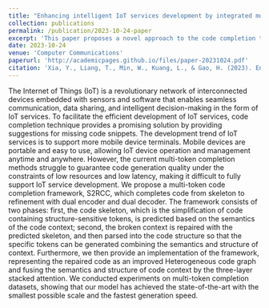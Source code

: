 ```yaml
---
title: "Enhancing intelligent IoT services development by integrated multi-token code completion"
collection: publications
permalink: /publication/2023-10-24-paper
excerpt: 'This paper proposes a novel approach to the code completion task by generating code skeletons and leveraging attention mechanisms.'
date: 2023-10-24
venue: 'Computer Communications'
paperurl: 'http://academicpages.github.io/files/paper-20231024.pdf'
citation: 'Xia, Y., Liang, T., Min, W., Kuang, L., & Gao, H. (2023). Enhancing intelligent IoT services development by integrated multi-token code completion. <i>Computer Communications, 212</i>, 313-323.'
---
```


The Internet of Things (IoT) is a revolutionary network of interconnected devices embedded with sensors and software that enables seamless communication, data sharing, and intelligent decision-making in the form of IoT services. To facilitate the efficient development of IoT services, code completion technique provides a promising solution by providing suggestions for missing code snippets. The development trend of IoT services is to support more mobile device terminals. Mobile devices are portable and easy to use, allowing IoT device operation and management anytime and anywhere. However, the current multi-token completion methods struggle to guarantee code generation quality under the constraints of low resources and low latency, making it difficult to fully support IoT service development. We propose a multi-token code completion framework, S2RCC, which completes code from skeleton to refinement with dual encoder and dual decoder. The framework consists of two phases: first, the code skeleton, which is the simplification of code containing structure-sensitive tokens, is predicted based on the semantics of the code context; second, the broken context is repaired with the predicted skeleton, and then parsed into the code structure so that the specific tokens can be generated combining the semantics and structure of context. Furthermore, we then provide an implementation of the framework, representing the repaired code as an improved Heterogeneous code graph and fusing the semantics and structure of code context by the three-layer stacked attention. We conducted experiments on multi-token completion datasets, showing that our model has achieved the state-of-the-art with the smallest possible scale and the fastest generation speed.